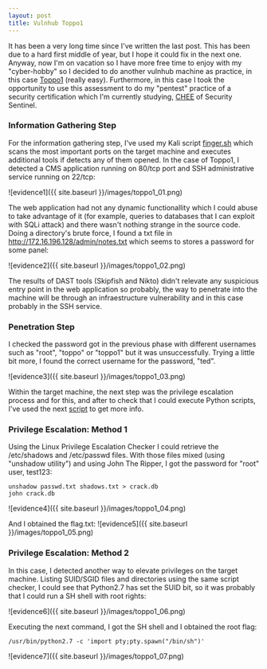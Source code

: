 ```yaml
---
layout: post
title: Vulnhub Toppo1
---
```

It has been a very long time since I've written the last post. This has been due to a hard first middle of year, but I hope it could fix in the next one. Anyway, now I'm on vacation so I have more free time to enjoy with my "cyber-hobby" so I decided to do another vulnhub machine as practice, in this case [Toppo1](https://www.vulnhub.com/entry/toppo-1,245/) (really easy). Furthermore, in this case I took the opportunity to use this assessment to do my "pentest" practice of a security certification which I'm currently studying, [CHEE](https://thesecuritysentinel.es/curso/certificado-profesional-de-hacking-etico-experto/) of Security Sentinel.

### Information Gathering Step

For the information gathering step, I've used my Kali script [finger.sh](https://github.com/atrigomv/general/blob/master/finger.sh) which scans the most important ports on the target machine and executes additional tools if detects any of them opened. In the case of Toppo1, I detected a CMS application running on 80/tcp port and SSH administrative service running on 22/tcp:

![evidence1]({{ site.baseurl }}/images/toppo1_01.png)

The web application had not any dynamic functionallity which I could abuse to take advantage of it (for example, queries to databases that I can exploit with SQLi attack) and there wasn't nothing strange in the source code. Doing a directory's brute force, I found a txt file in http://172.16.196.128/admin/notes.txt which seems to stores a password for some panel:

![evidence2]({{ site.baseurl }}/images/toppo1_02.png)

The results of DAST tools (Skipfish and Nikto) didn't relevate any suspicious entry point in the web application so probably, the way to penetrate into the machine will be through an infraestructure vulnerability and in this case probably in the SSH service.

### Penetration Step

I checked the password got in the previous phase with different usernames such as "root", "toppo" or "toppo1" but it was unsuccessfully. Trying a little bit more, I found the correct username for the password, "ted".


![evidence3]({{ site.baseurl }}/images/toppo1_03.png)

Within the target machine, the next step was the privilege escalation process and for this, and after to check that I could execute Python scripts, I've used the next [script](https://github.com/sleventyeleven/linuxprivchecker/blob/master/linuxprivchecker.py) to get more info.

### Privilege Escalation: Method 1

Using the Linux Privilege Escalation Checker I could retrieve the /etc/shadows and /etc/passwd files. With those files mixed (using "unshadow utility") and using John The Ripper, I got the password for "root" user, test123:

```
unshadow passwd.txt shadows.txt > crack.db
john crack.db
```
![evidence4]({{ site.baseurl }}/images/toppo1_04.png)

And I obtained the flag.txt:
![evidence5]({{ site.baseurl }}/images/toppo1_05.png)

### Privilege Escalation: Method 2
In this case, I detected another way to elevate privileges on the target machine. Listing SUID/SGID files and directories using the same script checker, I could see that Python2.7 has set the SUID bit, so it was probably that I could run a SH shell with root rights:

![evidence6]({{ site.baseurl }}/images/toppo1_06.png)

Executing the next command, I got the SH shell and I obtained the root flag:

```
/usr/bin/python2.7 -c 'import pty;pty.spawn("/bin/sh")'
```
![evidence7]({{ site.baseurl }}/images/toppo1_07.png)
